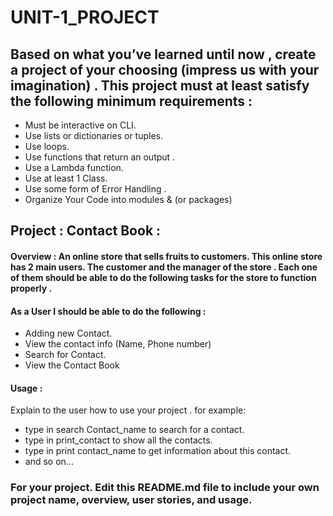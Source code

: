 # UNIT-1_PROJECT

## Based on what you’ve learned until now , create a project of your choosing (impress us with your imagination) . This project must at least satisfy the following minimum requirements :

- Must be interactive on CLI.
- Use lists or dictionaries or tuples. 
- Use loops.
- Use functions that return an output . 
- Use a Lambda function.
- Use at least 1 Class.
- Use some form of Error Handling .
- Organize Your Code into modules & (or packages)

## Project :  Contact Book :

#### Overview : An online store that sells fruits to customers. This online store has 2 main users. The customer and the manager of the store . Each one of them should be able to do the following tasks for the store to function properly . 

#### As a User I should be able to do the following :
- Adding new Contact.
- View the contact info (Name, Phone number)
- Search for Contact.
- View the Contact Book


#### Usage :
 Explain to the user how to use your project . 
 for example:
 - type in search Contact_name to search for a contact.
 - type in print_contact to show all the contacts.
 - type in print contact_name to get information about this contact.
 - and so on...


### For your project. Edit this README.md file to include your own project name,  overview, user stories, and usage. 
